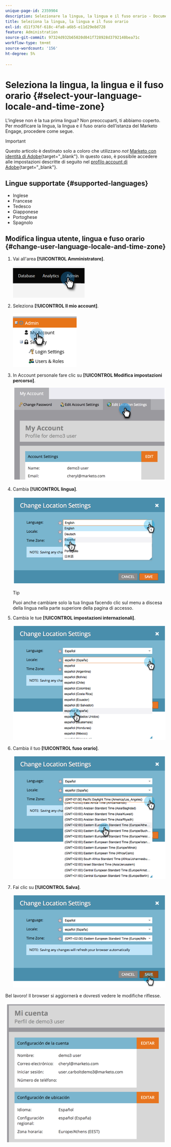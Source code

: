 ```yaml
---
unique-page-id: 2359904
description: Selezionare la lingua, la lingua e il fuso orario - Documentazione di Marketo - Documentazione del prodotto
title: Seleziona la lingua, la lingua e il fuso orario
exl-id: d11f376f-618c-4fa8-a6b5-e11d29e8d728
feature: Administration
source-git-commit: 97324d932b65020d041f728928d3792140bea71c
workflow-type: tm+mt
source-wordcount: '156'
ht-degree: 5%

---
```


# Seleziona la lingua, la lingua e il fuso orario {#select-your-language-locale-and-time-zone}

L&#39;inglese non è la tua prima lingua? Non preoccuparti, ti abbiamo coperto. Per modificare la lingua, la lingua e il fuso orario dell’istanza del Marketo Engage, procedere come segue.

>[!IMPORTANT]
>
>Questo articolo è destinato solo a coloro che utilizzano _not_ [Marketo con identità di Adobe](/help/marketo/product-docs/administration/marketo-with-adobe-identity/adobe-identity-management-overview.md){target="_blank"}. In questo caso, è possibile accedere alle impostazioni descritte di seguito nel [profilo account di Adobe](https://account.adobe.com/profile){target="_blank"}.

## Lingue supportate {#supported-languages}

* Inglese
* Francese
* Tedesco
* Giapponese
* Portoghese
* Spagnolo

## Modifica lingua utente, lingua e fuso orario {#change-user-language-locale-and-time-zone}

1. Vai all&#39;area **[!UICONTROL Amministratore]**.

   ![](assets/select-your-language-locale-and-time-zone-1.png)

1. Seleziona **[!UICONTROL Il mio account]**.

   ![](assets/select-your-language-locale-and-time-zone-2.png)

1. In Account personale fare clic su **[!UICONTROL Modifica impostazioni percorso]**.

   ![](assets/select-your-language-locale-and-time-zone-3.png)

1. Cambia **[!UICONTROL lingua]**.

   ![](assets/select-your-language-locale-and-time-zone-4.png)

   >[!TIP]
   >
   >Puoi anche cambiare solo la tua lingua facendo clic sul menu a discesa della lingua nella parte superiore della pagina di accesso.

1. Cambia le tue **[!UICONTROL impostazioni internazionali]**.

   ![](assets/select-your-language-locale-and-time-zone-5.png)

1. Cambia il tuo **[!UICONTROL fuso orario]**.

   ![](assets/select-your-language-locale-and-time-zone-6.png)

1. Fai clic su **[!UICONTROL Salva]**.

   ![](assets/select-your-language-locale-and-time-zone-7.png)

Bel lavoro! Il browser si aggiornerà e dovresti vedere le modifiche riflesse.

![](assets/select-your-language-locale-and-time-zone-8.png)
